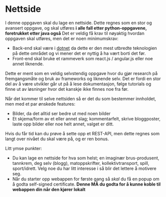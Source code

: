 # Nettside

I denne oppgaven skal du lage en nettside.
Dette regnes som en stor og avansert oppgave, og skal utføres **i alle fall etter python-oppgavene, foretrukket etter java også**
Det er veldig få krav til nøyaktig hvordan oppgaven skal utføres, men det er noen minimumskrav:

- Back-end skal være i [dotnet]([url](https://dotnet.microsoft.com/en-us/)) da dette er den mest utbredte teknologien på dette området og vi mener det er nyttig å ha vært borti det før.
- Front-end skal bruke et rammeverk som react.js / angular.js eller noe annet liknende.

Dette er ment som en veldig selvstendig oppgave hvor du gjør research på fremgangsmåte og bruk av frameworks og liknende selv.
Det er fordi en stor del av å være utvikler går ut på å lese dokumentasjon, følge tutorials og finne ut av løsninger hvor det kanskje ikke finnes noe fra før.

Når det kommer til selve nettsiden så er det du som bestemmer innholdet, men med et par ønskede features:
- Bilder, da det alltid ser bedre ut med noen bilder
- Et skjema/form av et eller annet slag; kommentarfelt, skrive bloggposter, laste opp bilder eller noe helt annet, valget er ditt.


Hvis du får tid kan du prøve å sette opp et REST-API, men dette regnes som langt over nivået du skal være på, og er ren bonus.


Litt ymse punkter:
- Du kan lage en nettside for hva som helst; en imaginær brus-produsent, tannkrem, deg selv (blogg), matoppskrifter, kollektivtransport, spill, sport/idrett. Velg noe du har litt interesse i så blir det lettere å motivere seg.
- Når du starter opp webappen for første gang så _skal_ du få en popup om å godta self-signed certificate. **Denne MÅ du godta for å kunne koble til webappen din når den kjører lokalt**
